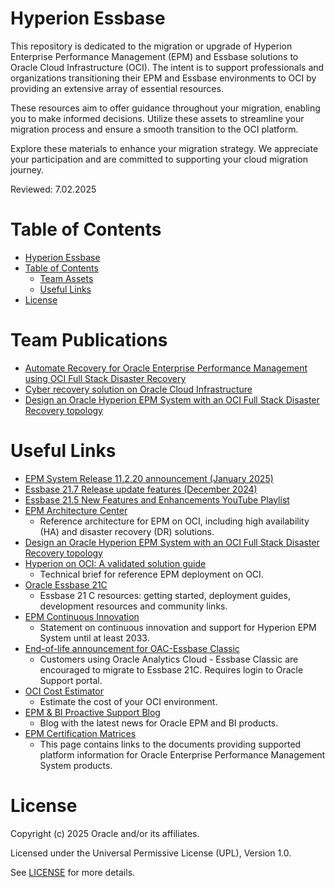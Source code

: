 # Hyperion Essbase
 
This repository is dedicated to the migration or upgrade of Hyperion Enterprise Performance Management (EPM) and Essbase solutions to Oracle Cloud Infrastructure (OCI). The intent is to support professionals and organizations transitioning their EPM and Essbase environments to OCI by providing an extensive array of essential resources.

These resources aim to offer guidance throughout your migration, enabling you to make informed decisions. Utilize these assets to streamline your migration process and ensure a smooth transition to the OCI platform.

Explore these materials to enhance your migration strategy. We appreciate your participation and are committed to supporting your cloud migration journey.

Reviewed: 7.02.2025
 
# Table of Contents
 
- [Hyperion Essbase](#hyperion-essbase)
- [Table of Contents](#table-of-contents)
  - [Team Assets](#team-assets)
  - [Useful Links](#useful-links)
- [License](#license)
 
# Team Publications

- [Automate Recovery for Oracle Enterprise Performance Management using OCI Full Stack Disaster Recovery](https://docs.oracle.com/en/learn/fsdr-integration-epm/)
- [Cyber recovery solution on Oracle Cloud Infrastructure](https://docs.oracle.com/en/solutions/oci-automated-cyber-recovery/index.html)
- [Design an Oracle Hyperion EPM System with an OCI Full Stack Disaster Recovery topology](https://docs.oracle.com/en/solutions/epm-dr-arch-oci/index.html)

# Useful Links


- [EPM System Release 11.2.20 announcement (January 2025)](https://docs.oracle.com/en/applications/enterprise-performance-management/11.2/rmjan/index.html)
- [Essbase 21.7 Release update features (December 2024)](https://blogs.oracle.com/proactivesupportepm/post/essbase-217-marketplace-and-independent-deployment-is-live)
- [Essbase 21.5 New Features and Enhancements YouTube Playlist](https://www.youtube.com/playlist?list=PLdtXkK5KBY57davwRTIGtDn05A9N4ybrI)
- [EPM Architecture Center](https://docs.oracle.com/en/solutions/deploy-hyperion-oci/index.html)
    - Reference architecture for EPM on OCI, including high availability (HA) and disaster recovery (DR) solutions.
- [Design an Oracle Hyperion EPM System with an OCI Full Stack Disaster Recovery topology](https://docs.oracle.com/en/solutions/epm-dr-arch-oci/index.html)
- [Hyperion on OCI: A validated solution guide](https://www.oracle.com/a/ocom/docs/cloud/hyperion-epm-on-oci-validated-solution-guide.pdf)
    - Technical brief for reference EPM deployment on OCI.
- [Oracle Essbase 21C](https://docs.oracle.com/en/database/other-databases/essbase/21/index.html)
    - Essbase 21 C resources: getting started, deployment guides, development resources and community links.  
- [EPM Continuous Innovation](https://www.oracle.com/a/ocom/docs/support/hyperion-epm-announcement.pdf)
    - Statement on continuous innovation and support for Hyperion EPM System until at least 2033.
- [End-of-life announcement for OAC-Essbase Classic](https://support.oracle.com/epmos/faces/DocumentDisplay?id=2953767.1)
    - Customers using Oracle Analytics Cloud - Essbase Classic are encouraged to migrate to Essbase 21C. Requires login to Oracle Support portal.
- [OCI Cost Estimator](https://www.oracle.com/uk/cloud/costestimator.html)
    - Estimate the cost of your OCI environment.
- [EPM & BI Proactive Support Blog](https://blogs.oracle.com/proactivesupportepm/)
    - Blog with the latest news for Oracle EPM and BI products.
- [EPM Certification Matrices](https://www.oracle.com/middleware/technologies/bi-foundation/hyperion-supported-platforms.html)
    - This page contains links to the documents providing supported platform information for Oracle Enterprise Performance Management System products.


# License
 
Copyright (c) 2025 Oracle and/or its affiliates. 
 
Licensed under the Universal Permissive License (UPL), Version 1.0. 
 
See [LICENSE](https://github.com/oracle-devrel/technology-engineering/blob/main/LICENSE) for more details.